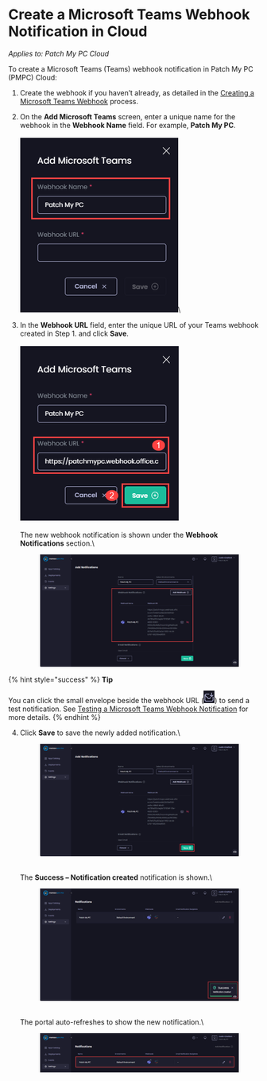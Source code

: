 # Create a Microsoft Teams Webhook Notification in Cloud

_Applies to: Patch My PC Cloud_

To create a Microsoft Teams (Teams) webhook notification in Patch My PC (PMPC) Cloud:

1. Create the webhook if you haven’t already, as detailed in the [Creating a Microsoft Teams Webhook](webhooks-reference/create-a-microsoft-teams-webhook.md) process.
2. On the **Add Microsoft Teams** screen, enter a unique name for the webhook in the **Webhook Name** field. For example, **Patch My PC**.\
   \
   ![Entering a unique name for the webhook in the “Webhook Name” field](<../../../.gitbook/assets/image (1601).png>)\

3.  In the **Webhook URL** field, enter the unique URL of your Teams webhook created in Step 1. and click **Save**.\
    \
    ![Entering your unique URL for your Teams webhook](<../../../.gitbook/assets/image (1602).png>)\
    \
    The new webhook notification is shown under the **Webhook Notifications** section.\


    <figure><img src="../../../.gitbook/assets/image (1908).png" alt="New webhook under the “Webhook Notifications section.”"><figcaption></figcaption></figure>

{% hint style="success" %}
**Tip**

You can click the small envelope beside the webhook URL (![](<../../../.gitbook/assets/image (1900).png>)) to send a test notification. See [Testing a Microsoft Teams Webhook Notification](cloud-notifications-reference/test-a-microsoft-teams-webhook-notification-in-cloud.md) for more details.
{% endhint %}

4.  Click **Save** to save the newly added notification.\


    <figure><img src="../../../.gitbook/assets/image (1910).png" alt="Clicking “Save” to save the new webhook notification "><figcaption></figcaption></figure>

    \
    The **Success – Notification created** notification is shown.\


    <figure><img src="../../../.gitbook/assets/image (1911).png" alt="&#x22;Success – Notification created&#x22; notification"><figcaption></figcaption></figure>

    \
    The portal auto-refreshes to show the new notification.\


    <figure><img src="../../../.gitbook/assets/image (1912).png" alt="The portal auto-refreshes to show the new notification."><figcaption></figcaption></figure>
